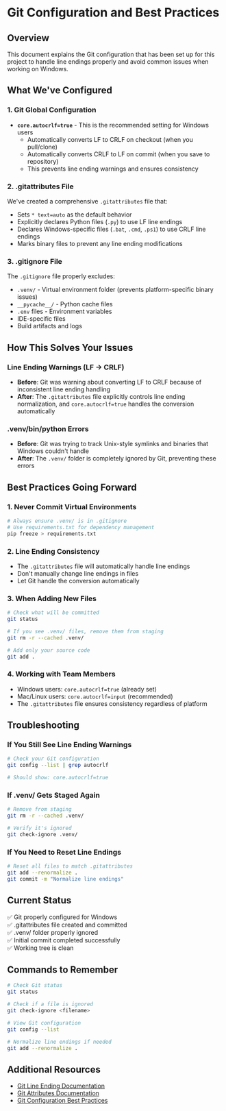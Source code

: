 # Git Configuration and Best Practices

## Overview
This document explains the Git configuration that has been set up for this project to handle line endings properly and avoid common issues when working on Windows.

## What We've Configured

### 1. Git Global Configuration
- **`core.autocrlf=true`** - This is the recommended setting for Windows users
  - Automatically converts LF to CRLF on checkout (when you pull/clone)
  - Automatically converts CRLF to LF on commit (when you save to repository)
  - This prevents line ending warnings and ensures consistency

### 2. .gitattributes File
We've created a comprehensive `.gitattributes` file that:
- Sets `* text=auto` as the default behavior
- Explicitly declares Python files (`.py`) to use LF line endings
- Declares Windows-specific files (`.bat`, `.cmd`, `.ps1`) to use CRLF line endings
- Marks binary files to prevent any line ending modifications

### 3. .gitignore File
The `.gitignore` file properly excludes:
- `.venv/` - Virtual environment folder (prevents platform-specific binary issues)
- `__pycache__/` - Python cache files
- `.env` files - Environment variables
- IDE-specific files
- Build artifacts and logs

## How This Solves Your Issues

### Line Ending Warnings (LF → CRLF)
- **Before**: Git was warning about converting LF to CRLF because of inconsistent line ending handling
- **After**: The `.gitattributes` file explicitly controls line ending normalization, and `core.autocrlf=true` handles the conversion automatically

### .venv/bin/python Errors
- **Before**: Git was trying to track Unix-style symlinks and binaries that Windows couldn't handle
- **After**: The `.venv/` folder is completely ignored by Git, preventing these errors

## Best Practices Going Forward

### 1. Never Commit Virtual Environments
```bash
# Always ensure .venv/ is in .gitignore
# Use requirements.txt for dependency management
pip freeze > requirements.txt
```

### 2. Line Ending Consistency
- The `.gitattributes` file will automatically handle line endings
- Don't manually change line endings in files
- Let Git handle the conversion automatically

### 3. When Adding New Files
```bash
# Check what will be committed
git status

# If you see .venv/ files, remove them from staging
git rm -r --cached .venv/

# Add only your source code
git add .
```

### 4. Working with Team Members
- Windows users: `core.autocrlf=true` (already set)
- Mac/Linux users: `core.autocrlf=input` (recommended)
- The `.gitattributes` file ensures consistency regardless of platform

## Troubleshooting

### If You Still See Line Ending Warnings
```bash
# Check your Git configuration
git config --list | grep autocrlf

# Should show: core.autocrlf=true
```

### If .venv/ Gets Staged Again
```bash
# Remove from staging
git rm -r --cached .venv/

# Verify it's ignored
git check-ignore .venv/
```

### If You Need to Reset Line Endings
```bash
# Reset all files to match .gitattributes
git add --renormalize .
git commit -m "Normalize line endings"
```

## Current Status
✅ Git properly configured for Windows  
✅ .gitattributes file created and committed  
✅ .venv/ folder properly ignored  
✅ Initial commit completed successfully  
✅ Working tree is clean  

## Commands to Remember
```bash
# Check Git status
git status

# Check if a file is ignored
git check-ignore <filename>

# View Git configuration
git config --list

# Normalize line endings if needed
git add --renormalize .
```

## Additional Resources
- [Git Line Ending Documentation](https://docs.github.com/en/get-started/git-basics/configuring-git-to-handle-line-endings)
- [Git Attributes Documentation](https://git-scm.com/docs/gitattributes)
- [Git Configuration Best Practices](https://git-scm.com/book/en/v2/Customizing-Git-Git-Configuration)

